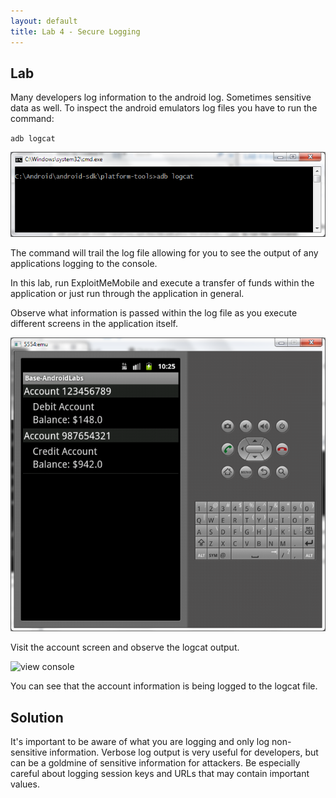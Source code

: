 ```yaml
---
layout: default
title: Lab 4 - Secure Logging
---
```


## Lab

Many developers log information to the android log.  Sometimes sensitive data as well.   To inspect the android emulators log files you have to run the command:

`adb logcat`

![logcat](img/4_adblogcat.png)

The command will trail the log file allowing for you to see the output of any applications logging to the console.

In this lab, run ExploitMeMobile and execute a transfer of funds within the application or just run through the application in general.  

Observe what information is passed within the log file as you execute different screens in the application itself.

![view count](img/4_viewaccount.png)

Visit the account screen and observe the logcat output.

![view console](img/44_viewconsolelog.png)

You can see that the account information is being logged to the logcat file.

## Solution

It's important to be aware of what you are logging and only log
non-sensitive information.  Verbose log output is very useful for
developers, but can be a goldmine of sensitive information for
attackers.  Be especially careful about logging session keys and URLs
that may contain important values.
